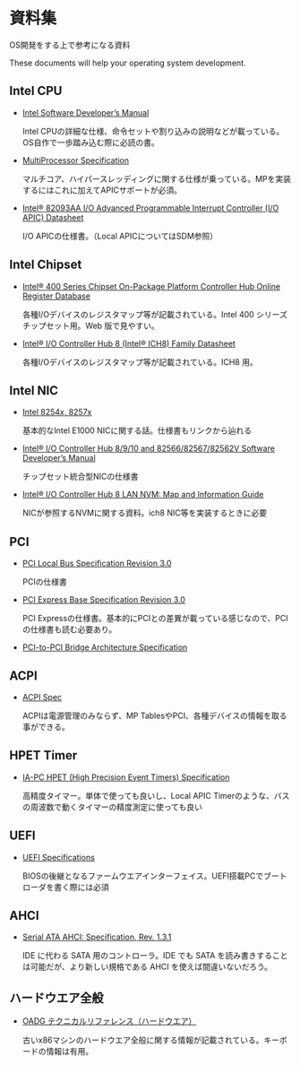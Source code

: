 # 資料集

OS開発をする上で参考になる資料

These documents will help your operating system development.

## Intel CPU

- [Intel Software Developer’s Manual](http://www.intel.co.jp/content/www/jp/ja/processors/architectures-software-developer-manuals.html)

  Intel CPUの詳細な仕様、命令セットや割り込みの説明などが載っている。OS自作で一歩踏み込む際に必読の書。

- [MultiProcessor Specification](http://www.intel.com/design/archives/processors/pro/docs/242016.htm)

  マルチコア、ハイパースレッディングに関する仕様が乗っている。MPを実装するにはこれに加えてAPICサポートが必須。

- [Intel® 82093AA I/O Advanced Programmable Interrupt Controller (I/O APIC) Datasheet](http://www.intel.com/design/chipsets/datashts/290566.htm)

  I/O APICの仕様書。（Local APICについてはSDM参照）

## Intel Chipset

- [Intel® 400 Series Chipset On-Package Platform Controller Hub Online Register Database](https://edc.intel.com/content/www/us/en/design/products-and-solutions/processors-and-chipsets/comet-lake-u/intel-400-series-chipset-on-package-platform-controller-hub-register-database/)

  各種I/Oデバイスのレジスタマップ等が記載されている。Intel 400 シリーズチップセット用。Web 版で見やすい。

- [Intel® I/O Controller Hub 8 (Intel® ICH8) Family Datasheet](http://www.intel.co.jp/content/www/jp/ja/io/intel-io-controller-hub-8-datasheet.html)

  各種I/Oデバイスのレジスタマップ等が記載されている。ICH8 用。

## Intel NIC

- [Intel 8254x, 8257x](http://draft.scyphus.co.jp/osdev/e1000.html)

  基本的なIntel E1000 NICに関する話。仕様書もリンクから辿れる

- [Intel® I/O Controller Hub 8/9/10 and 82566/82567/82562V Software Developer’s Manual](http://www.intel.com/content/www/us/en/embedded/products/networking/i-o-controller-hub-8-9-10-82566-82567-82562v-software-dev-manual.html)

  チップセット統合型NICの仕様書

- [Intel® I/O Controller Hub 8 LAN NVM: Map and Information Guide](http://www.intel.com/content/www/us/en/ethernet-controllers/i-o-controller-hub-8-lan-nvm-map-appl-note.html)

  NICが参照するNVMに関する資料。ich8 NIC等を実装するときに必要

## PCI

- [PCI Local Bus Specification Revision 3.0](http://www.xilinx.com/Attachment/PCI_SPEV_V3_0.pdf)

  PCIの仕様書

- [PCI Express Base Specification Revision 3.0](http://composter.com.ua/documents/PCI_Express_Base_Specification_Revision_3.0.pdf)

  PCI Expressの仕様書。基本的にPCIとの差異が載っている感じなので、PCIの仕様書も読む必要あり。

- [PCI-to-PCI Bridge Architecture Specification](https://cds.cern.ch/record/551427/files/cer-2308933.pdf)

## ACPI

- [ACPI Spec](http://www.acpi.info/spec.htm)

  ACPIは電源管理のみならず、MP TablesやPCI、各種デバイスの情報を取る事ができる。

## HPET Timer

- [IA-PC HPET (High Precision Event Timers) Specification](http://www.intel.com/content/dam/www/public/us/en/documents/technical-specifications/software-developers-hpet-spec-1-0a.pdf)

  高精度タイマー。単体で使っても良いし、Local APIC Timerのような、バスの周波数で動くタイマーの精度測定に使っても良い

## UEFI

- [UEFI Specifications](http://www.uefi.org/specifications)

  BIOSの後継となるファームウエアインターフェイス。UEFI搭載PCでブートローダを書く際には必須

## AHCI

- [Serial ATA AHCI: Specification, Rev. 1.3.1](http://www.intel.com/content/www/us/en/io/serial-ata/serial-ata-ahci-spec-rev1-3-1.html)

  IDE に代わる SATA 用のコントローラ。IDE でも SATA を読み書きすることは可能だが、より新しい規格である AHCI を使えば間違いないだろう。

## ハードウエア全般

- [OADG テクニカルリファレンス（ハードウエア）](http://web.archive.org/web/20090815135508/http://www.oadg.or.jp/techref/oadghwd.pdf)

  古いx86マシンのハードウエア全般に関する情報が記載されている。キーボードの情報は有用。
